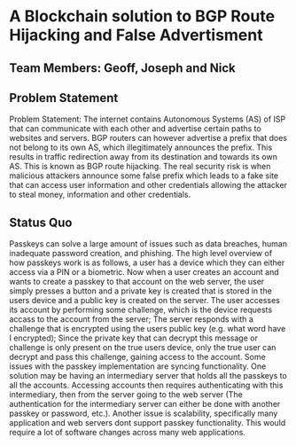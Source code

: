 # A Blockchain solution to BGP Route Hijacking and False Advertisment

## Team Members: Geoff, Joseph and Nick

## Problem Statement
Problem Statement: The internet contains Autonomous Systems (AS) of ISP that can communicate with each other and advertise certain paths to websites and servers. BGP routers can however advertise a prefix that does not belong to its own AS, which illegitimately announces the prefix. This results in traffic redirection away from its destination and towards its own AS. This is known as BGP route hijacking. The real security risk is when malicious attackers announce some false prefix which leads to a fake site that can access user information and other credentials allowing the attacker to steal money, information and other credentials.

## Status Quo
Passkeys can solve a large amount of issues such as data breaches, human inadequate password creation, and phishing. The high level overview of how passkeys work is as follows, a user has a device which they can either access via a PIN or a biometric. Now when a user creates an account and wants to create a passkey to that account on the web server, the user simply presses a button and a private key is created that is stored in the users device and a public key is created on the server. The user accesses its account by performing some challenge, which is the device requests accass to the account from the server; The server responds with a challenge that is encrypted using the users public key (e.g. what word have I encrypted); Since the private key that can decrypt this message or challenge is only present on the true users device, only the true user can decrypt and pass this challenge, gaining access to the account. Some issues with the passkey implementation are syncing functionality. One solution may be having an intermediary server that holds all the passkeys to all the accounts. Accessing accounts then requires authenticating with this intermediary, then from the server going to the web server (The authentication for the intermediary server can either be done with another passkey or password, etc.). Another issue is scalability, specifically many application and web servers dont support passkey functionality. This would require a lot of software changes across many web applications.
